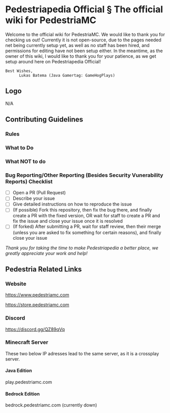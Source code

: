 # Pedestriapedia Official § The official wiki for PedestriaMC
Welcome to the official wiki for PedestriaMC. We would like to thank you for checking us out! Currently it is not open-source, due to the pages needed net being currently setup yet, as well as no staff has been hired, and permissions for editing have not been setup either. In the meantime, as the owner of this wiki, I would like to thank you for your patience, as we get setup around here on Pedestriapedia Official!

    Best Wishes,
          Lukas Batema (Java Gamertag: GameHogPlays)


## Logo
N/A


## Contributing Guidelines
### Rules


### What to Do


### What NOT to do

### Bug Reporting/Other Reporting (Besides Security Vunerability Reports) Checklist
- [ ] Open a PR (Pull Request)
- [ ] Describe your issue
- [ ] Give detailed instructions on how to reproduce the issue
- [ ] (If possible) Fork this repository, then fix the bug there, and finally create a PR with the fixed version, OR wait for staff to create a PR and fix the issue and close your issue once it is resolved
- [ ] (If forked) After submitting a PR, wait for staff review, then their merge (unless you are asked to fix something for certain reasons), and finally close your issue

*Thank you for taking the time to make Pedestriapedia a better place, we greatly appreciate your work and help!*

## Pedestria Related Links
### Website
https://www.pedestriamc.com

https://store.pedestriamc.com

### Discord
https://discord.gg/QZ89qVq

### Minecraft Server
These two below IP adresses lead to the same server, as it is a crossplay server.

#### Java Edition
play.pedestriamc.com

#### Bedrock Edition
bedrock.pedestriamc.com (currently down)
